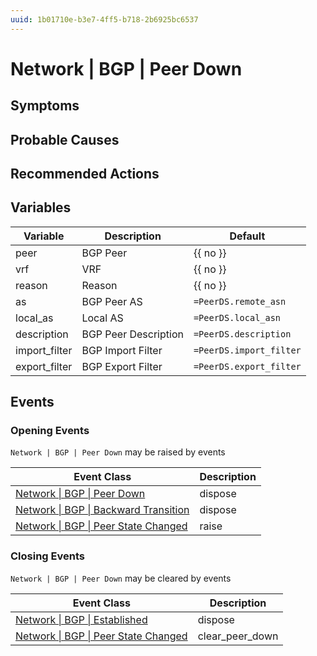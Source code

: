 ```yaml
---
uuid: 1b01710e-b3e7-4ff5-b718-2b6925bc6537
---
```

# Network | BGP | Peer Down

## Symptoms

## Probable Causes

## Recommended Actions

## Variables

| Variable      | Description          | Default                 |
| ------------- | -------------------- | ----------------------- |
| peer          | BGP Peer             | {{ no }}                |
| vrf           | VRF                  | {{ no }}                |
| reason        | Reason               | {{ no }}                |
| as            | BGP Peer AS          | `=PeerDS.remote_asn`    |
| local_as      | Local AS             | `=PeerDS.local_asn`     |
| description   | BGP Peer Description | `=PeerDS.description`   |
| import_filter | BGP Import Filter    | `=PeerDS.import_filter` |
| export_filter | BGP Export Filter    | `=PeerDS.export_filter` |

## Events

### Opening Events
`Network | BGP | Peer Down` may be raised by events

| Event Class                                                                                               | Description |
| --------------------------------------------------------------------------------------------------------- | ----------- |
| [Network \| BGP \| Peer Down](ref://event-classes-reference/network/bgp/peer-down.md)                     | dispose     |
| [Network \| BGP \| Backward Transition](ref://event-classes-reference/network/bgp/backward-transition.md) | dispose     |
| [Network \| BGP \| Peer State Changed](ref://event-classes-reference/network/bgp/peer-state-changed.md)   | raise       |

### Closing Events
`Network | BGP | Peer Down` may be cleared by events

| Event Class                                                                                             | Description     |
| ------------------------------------------------------------------------------------------------------- | --------------- |
| [Network \| BGP \| Established](ref://event-classes-reference/network/bgp/established.md)               | dispose         |
| [Network \| BGP \| Peer State Changed](ref://event-classes-reference/network/bgp/peer-state-changed.md) | clear_peer_down |
